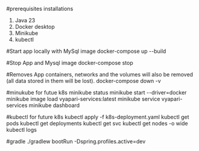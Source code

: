 #prerequisites installations
1. Java 23
2. Docker desktop
3. Minikube
4. kubectl

#Start app locally with MySql image
docker-compose up --build

#Stop App and Mysql image
docker-compose stop

#Removes App containers, networks and  the volumes will also be removed (all data stored in them will be lost).
docker-compose down -v


#minukube for futue k8s
minikube status
minikube start --driver=docker
minikube image load vyapari-services:latest
minikube service vyapari-services
minikube dashboard

#kubectl for future k8s
kubectl apply -f k8s-deployment.yaml
kubectl get pods
kubectl get deployments
kubectl get svc
kubectl get nodes -o wide
kubectl logs <image-name>


#gradle
./gradlew bootRun -Dspring.profiles.active=dev
